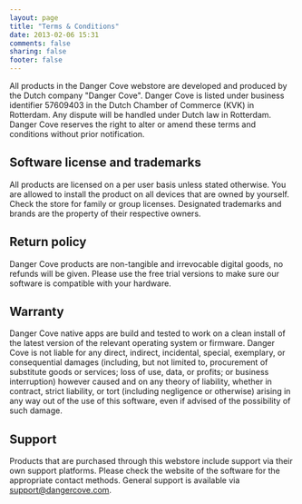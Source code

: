 ```yaml
---
layout: page
title: "Terms & Conditions"
date: 2013-02-06 15:31
comments: false
sharing: false
footer: false
---
```


All products in the Danger Cove webstore are developed and produced by the Dutch company "Danger Cove". Danger Cove is listed under business identifier 57609403 in the Dutch Chamber of Commerce (KVK) in Rotterdam. Any dispute will be handled under Dutch law in Rotterdam. Danger Cove reserves the right to alter or amend these terms and conditions without prior notification.

<h2>Software license and trademarks</h2>

All products are licensed on a per user basis unless stated otherwise. You are allowed to install the product on all devices that are owned by yourself. Check the store for family or group licenses. Designated trademarks and brands are the property of their respective owners.

<h2>Return policy</h2>

Danger Cove products are non-tangible and irrevocable digital goods, no refunds will be given. Please use the free trial versions to make sure our software is compatible with your hardware.

<h2>Warranty</h2>

Danger Cove native apps are build and tested to work on a clean install of the latest version of the relevant operating system or firmware. Danger Cove is not liable for any direct, indirect, incidental, special, exemplary, or consequential damages (including, but not limited to, procurement of substitute goods or services; loss of use, data, or profits; or business interruption) however caused and on any theory of liability, whether in contract, strict liability, or tort (including negligence or otherwise) arising in any way out of the use of this software, even if advised of the possibility of such damage.

<h2>Support</h2>

Products that are purchased through this webstore include support via their own support platforms. Please check the website of the software for the appropriate contact methods. General support is available via <a href="mailto:support@dangercove.com">support@dangercove.com</a>.

